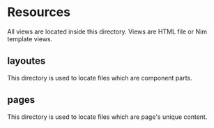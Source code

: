 Resources
===
All views are located inside this directory.
Views are HTML file or Nim template views.

## layoutes
This directory is used to locate files which are component parts.

## pages
This directory is used to locate files which are page's unique content.
